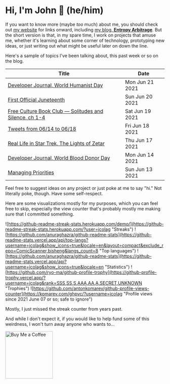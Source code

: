 # Hi, I'm John 👋 (he/him)

If you want to know more (maybe *too* much) about me, you should check out [my website](https://john.colagioia.net/) for links onward, including [my blog, **Entropy Arbitrage**](https://john.colagioia.net/blog).  But the short version is that, in my spare time, I work on projects that amuse me, whether it's learning about some corner of technology, prototyping new ideas, or just writing out what might be useful later on down the line.

Here's a sample of topics I've been talking about, this past week or so on the blog.

|Title|Date|
|-----|-------|
|[Developer Journal, World Humanist Day](https://john.colagioia.net/blog/2021/06/21/humanist.html)|Mon Jun 21 2021|
|[First Official Juneteenth](https://john.colagioia.net/blog/2021/06/20/juneteenth.html)|Sun Jun 20 2021|
|[Free Culture Book Club — Solitudes and Silence, ch 1-4](https://john.colagioia.net/blog/2021/06/19/solitudes1.html)|Sat Jun 19 2021|
|[Tweets from 06/14 to 06/18](https://john.colagioia.net/blog/media/2021/06/18/week.html)|Fri Jun 18 2021|
|[Real Life in Star Trek, The Lights of Zetar](https://john.colagioia.net/blog/2021/06/17/zetar.html)|Thu Jun 17 2021|
|[Developer Journal, World Blood Donor Day](https://john.colagioia.net/blog/2021/06/14/blood.html)|Mon Jun 14 2021|
|[Managing Priorities](https://john.colagioia.net/blog/2021/06/13/priorities.html)|Sun Jun 13 2021|

Feel free to suggest ideas on any project or just poke at me to say "hi." Not literally poke, though. Have some self-respect.

Here are some visualizations mostly for my purposes, which you can feel free to skip, especially the view counter that's probably mostly me making sure that I committed something.

![https://github-readme-streak-stats.herokuapp.com/demo/](https://github-readme-streak-stats.herokuapp.com/?user=jcolag "Streaks")
![https://github.com/anuraghazra/github-readme-stats](https://github-readme-stats.vercel.app/api/top-langs?username=jcolag&show_icons=true&locale=en&layout=compact&exclude_repo=ComicScanner,bisheng&langs_count=8 "Top languages")
![https://github.com/anuraghazra/github-readme-stats](https://github-readme-stats.vercel.app/api?username=jcolag&show_icons=true&locale=en "Statistics")
![https://github.com/ryo-ma/github-profile-trophy](https://github-profile-trophy.vercel.app/?username=jcolag&rank=SSS,SS,S,AAA,AA,A,SECRET,UNKNOWN "Trophies")
![https://github.com/antonkomarev/github-profile-views-counter](https://komarev.com/ghpvc/?username=jcolag "Profile views since 2021 June 07 or so; safe to ignore")

Mostly, I just missed the streak counter from years past.

And while I don't expect it, if you would like to help fund some of this weirdness, I won't turn away anyone who wants to...

[<img src="https://cdn.buymeacoffee.com/buttons/v2/default-yellow.png" alt="Buy Me a Coffee" width="150px"/>](https://www.buymeacoffee.com/jcolag)
